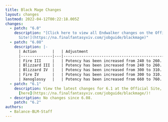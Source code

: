 ```yaml
---
title: Black Mage Changes
layout: changes
lastmod: 2022-04-12T00:22:18.005Z
changes:
  - patch: "6.0"
    description: "[Click here to view all Endwalker changes on the Official
      Site!](https://na.finalfantasyxiv.com/jobguide/blackmage)"
  - patch: "6.08"
    description: |-
      | Action       |   | Adjustment                                  |
      |--------------|---|---------------------------------------------|
      | Fire III     |   | Potency has been increased from 240 to 260. |
      | Blizzard III |   | Potency has been increased from 240 to 260. |
      | Blizzard IV  |   | Potency has been increased from 300 to 310. |
      | Fire IV      |   | Potency has been increased from 300 to 310. |
      | Xenoglossy   |   | Potency has been increased from 660 to 760. |
  - patch: "6.1"
    description: View the latest changes for 6.1 at the Official Site, located
      [here](https://na.finalfantasyxiv.com/jobguide/blackmage/)!
  - description: No changes since 6.08.
    patch: "6.2"
authors:
  - Balance-BLM-Staff
---
```

